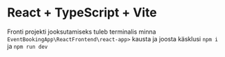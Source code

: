 # React + TypeScript + Vite

Fronti projekti jooksutamiseks tuleb terminalis minna `EventBookingApp\ReactFrontend\react-app>` kausta ja joosta käsklusi `npm i` ja `npm run dev`

